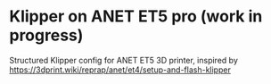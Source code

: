 # Klipper on ANET ET5 pro (work in progress)
Structured Klipper config for ANET ET5 3D printer, inspired by https://3dprint.wiki/reprap/anet/et4/setup-and-flash-klipper
